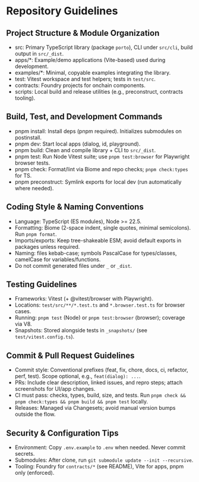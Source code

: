 # Repository Guidelines

## Project Structure & Module Organization
- src: Primary TypeScript library (package `porto`), CLI under `src/cli`, build output in `src/_dist`.
- apps/*: Example/demo applications (Vite-based) used during development.
- examples/*: Minimal, copyable examples integrating the library.
- test: Vitest workspace and test helpers; tests in `test/src`.
- contracts: Foundry projects for onchain components.
- scripts: Local build and release utilities (e.g., preconstruct, contracts tooling).

## Build, Test, and Development Commands
- pnpm install: Install deps (pnpm required). Initializes submodules on postinstall.
- pnpm dev: Start local apps (dialog, id, playground).
- pnpm build: Clean and compile library + CLI to `src/_dist`.
- pnpm test: Run Node Vitest suite; use `pnpm test:browser` for Playwright browser tests.
- pnpm check: Format/lint via Biome and repo checks; `pnpm check:types` for TS.
- pnpm preconstruct: Symlink exports for local dev (run automatically where needed).

## Coding Style & Naming Conventions
- Language: TypeScript (ES modules), Node >= 22.5.
- Formatting: Biome (2-space indent, single quotes, minimal semicolons). Run `pnpm format`.
- Imports/exports: Keep tree-shakeable ESM; avoid default exports in packages unless required.
- Naming: files kebab-case; symbols PascalCase for types/classes, camelCase for variables/functions.
- Do not commit generated files under `_` or `_dist`.

## Testing Guidelines
- Frameworks: Vitest (+ @vitest/browser with Playwright).
- Locations: `test/src/**/*.test.ts` and `*.browser.test.ts` for browser cases.
- Running: `pnpm test` (Node) or `pnpm test:browser` (browser); coverage via V8.
- Snapshots: Stored alongside tests in `_snapshots/` (see `test/vitest.config.ts`).

## Commit & Pull Request Guidelines
- Commit style: Conventional prefixes (feat, fix, chore, docs, ci, refactor, perf, test). Scope optional, e.g., `feat(dialog): ...`.
- PRs: Include clear description, linked issues, and repro steps; attach screenshots for UI/app changes.
- CI must pass: checks, types, build, size, and tests. Run `pnpm check && pnpm check:types && pnpm build && pnpm test` locally.
- Releases: Managed via Changesets; avoid manual version bumps outside the flow.

## Security & Configuration Tips
- Environment: Copy `.env.example` to `.env` when needed. Never commit secrets.
- Submodules: After clone, run `git submodule update --init --recursive`.
- Tooling: Foundry for `contracts/*` (see README), Vite for apps, pnpm only (enforced).
